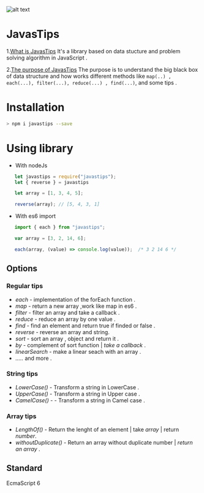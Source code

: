 ![alt text](https://raw.githubusercontent.com/svngoku/JavasTips/master/js.gif)

# JavasTips

 1.[What is JavasTips](#introduction)
   It's a library based on data stucture and problem solving algorithm in JavaScript .

2.[The purpose of JavasTips](#purpose)
   The purpose is to understand the big black box of data structure and how works different methods like `map(..) , each(...), filter(...), reduce(...) , find(...)`, and some tips .

# Installation

```bash
> npm i javastips --save
```

# Using library

* With nodeJs

```javascript
   let javastips = require("javastips");
   let { reverse } = javastips

   let array = [1, 3, 4, 5];

   reverse(array); // [5, 4, 3, 1]
```

* With es6 import

```javascript
   import { each } from "javastips";

   var array = [3, 2, 14, 6];

   each(array, (value) => console.log(value));  /* 3 2 14 6 */
```

## Options

### Regular tips

* *each* - implementation of the forEach function .
* *map* - return a new array ,work like map in es6 .
* *filter* - filter an array and take a callback .
* *reduce* - reduce an array by one value .
* *find* - find an element and return true if finded or false .
* *reverse* - reverse an array and string.
* *sort* - sort an array , object and return it .
* *by* - complement of sort function | *take a callback* .
* *linearSearch* - make a linear seach with an array .
* *.....* and more .

### String tips

* *LowerCase()* - Transform a string in LowerCase .
* *UpperCase()* - Transform a string in Upper case .
* *CamelCase()* - - Transform a string in Camel case .

### Array tips

* *LengthOf()* - Return the lenght of an element | take *array* | return *number*.
* *withoutDuplicate()* - Return an array without duplicate number | *return an array* .

## Standard

EcmaScript 6